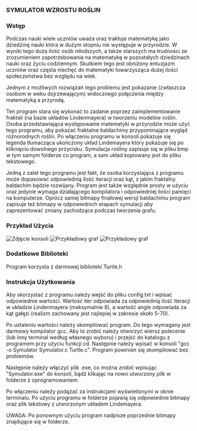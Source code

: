 ### SYMULATOR WZROSTU ROŚLIN

### Wstęp
Podczas nauki wiele uczniów uważa oraz traktuje matematykę
jako dziedzinę nauki która w dużym stopniu nie występuje w przyrodzie.
W wyniki tego duża ilość osób młodszych, a także starszych 
ma trudności ze zrozumieniem zapotrzebowania na matematykę w 
pozostałych dziedzinach nauki oraz życiu codziennym. 
Skutkiem tego jest obniżony entuzjazm uczniów oraz częsta niechęć
do matematyki towarzysząca dużej ilości społeczeństwa bez względu na wiek.

Jednym z możliwych rozwiązań tego problemu jest pokazanie (zwłaszcza osobom w weku dojrzewającym)
widocznego połączenia między matematyką a przyrodą. 

Ten program stara się wykonać to zadanie poprzez zaimplementowanie fraktali
(na bazie układów Lindenmayera) w tworzeniu modelów roślin.
Osoba przedstawiająca występowanie matematyki w przyrodzie może użyć tego programu,
aby pokazać fraktalne baldachimy przypominające wygląd różnorodnych roślin.
Po włączeniu programu w konsoli pokazuje się legenda tłumacząca ukończony układ
Lindemayera który pokazuje się po kliknięciu dowolnego przycisku. Symulacja rośliny
zapisuje się w pliku bmp w tym samym folderze co program, a sam układ kopiowany jest
do pliku tekstowego.

Jedną z zalet tego programu jest fakt, że osoba korzystająca z programu może
dopasować odpowiednią ilość iteracji oraz kąt, z jakim fraktalny baldachim 
będzie rozwijany. Program jest także względnie prosty w użyciu oraz jedynie wymaga
działającego kompilatora i odpowiedniej ilości pamięci na komputerze. Oprócz samej
bitmapy finałowej wersji baldachimu program zapisuje też bitmapy w odpowiednich etapach
symulacji aby zaprezentować zmiany zachodzące podczas tworzenia grafu.

### Przykład Użycia
![Zdjęcie konsoli](https://github.com/IS-UMK/mp-2022-jpro-project-313053/blob/master/Zrzuty%20ekranu/Konsola.PNG)
![Przykładowy graf](https://github.com/IS-UMK/mp-2022-jpro-project-313053/blob/master/Zrzuty%20ekranu/Ro%C5%9Blina1.PNG)
![Przykładowy graf](https://github.com/IS-UMK/mp-2022-jpro-project-313053/blob/master/Zrzuty%20ekranu/Ro%C5%9Blina2.PNG)

### Dodatkowe Biblioteki
Program korzysta z darmowej biblioteki Turtle.h

### Instrukcja Użytkowania
Aby skorzystać z programu należy wejść do pliku config.txt i wpisać odpowiednie wartości.
Wartość iter odpowiada za odpowiednią ilość iteracji w układzie Lindenmayera (maksymalnie 8),
a wartość angle odpowiada za kąt gałęzi (realizm zachowany jest najlepiej w zakresie około 5-70).

Po ustaleniu wartości należy skompilować program. Do tego wymagany jest darmowy kompilator gcc.
Aby to zrobić należy otworzyć wiersz polecenie (lub inny terminal według własnego wyboru) i
przejść do katalogu z programem przy użyciu funkcji cd. Następnie należy wpisać w konsoli
"gcc -o Symulator Symulator.c Turtle.c". Program powinien się skompilować bez problemów.

Następnie należy włączyć plik .exe, co można zrobić wpisując "Symulator.exe" do konsoli, bądź klikając
na nowo utworzony plik w folderze z oprogramowaniem.

Po włączeniu należy podążać za instrukcjami wyświetlonymi w oknie terminalu. Po użyciu programu w folderze 
pojawią się odpowiednie bitmapy oraz plik tekstowy z utworzonym układem Lindemayera.

UWAGA: Po ponownym użyciu program nadpisze poprzednie bitmapy znajdujące się w folderze.


